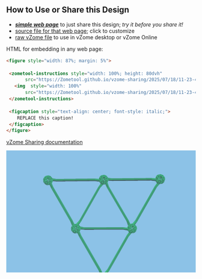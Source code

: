 
## How to Use or Share this Design

 - [***simple web page***](<https://Zometool.github.io/vzome-sharing/2025/07/18/11-23-49-SOL-4-Tetra-Unfold/>) to just share this design; *try it before you share it!*
 - [source file for that web page](<https://github.com/Zometool/vzome-sharing/edit/main/2025/07/18/11-23-49-SOL-4-Tetra-Unfold/index.md>); click to customize
 - [raw vZome file](<https://raw.githubusercontent.com/Zometool/vzome-sharing/main/2025/07/18/11-23-49-SOL-4-Tetra-Unfold/SOL-4-Tetra-Unfold.vZome>) to use in vZome desktop or vZome Online
 
 HTML for embedding in any web page:
 ```html
<figure style="width: 87%; margin: 5%">
  
  <zometool-instructions style="width: 100%; height: 80dvh"
        src="https://Zometool.github.io/vzome-sharing/2025/07/18/11-23-49-SOL-4-Tetra-Unfold/SOL-4-Tetra-Unfold.vZome" >
    <img  style="width: 100%"
        src="https://Zometool.github.io/vzome-sharing/2025/07/18/11-23-49-SOL-4-Tetra-Unfold/SOL-4-Tetra-Unfold.png" >
  </zometool-instructions>

  <figcaption style="text-align: center; font-style: italic;">
     REPLACE this caption!
  </figcaption>
</figure>

 ```

[vZome Sharing documentation](https://vzome.github.io/vzome/sharing.html#how-it-works)

![Image](<SOL-4-Tetra-Unfold.png>)

